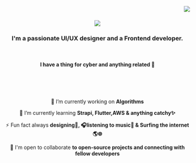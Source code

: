 <img align="right" src="https://visitor-badge.laobi.icu/badge?page_id=asare4u.asare4u" />

<h1 align="center">
    <img src="https://readme-typing-svg.herokuapp.com/?font=Righteous&size=35&center=true&vCenter=true&width=500&height=70&duration=4000&lines=Asare+Here!+👋;+Welcome+to+my+space!+🤗+✨;" />
</h1>

<h3 align="center">I'm a passionate UI/UX designer and a Frontend developer.</h3><br>

<div align= "center">
<h4>I have a thing for cyber and anything related 🤖</h4><br><br><br>
    
🔭 I’m currently working on <strong>Algorithms</strong>

🌱 I’m currently learning <strong>Strapi, Flutter,AWS & anything catchy✨</strong>

⚡ Fun fact always <strong>designing🎨, 🎧listening to music🎵 & Surfing the internet🌎🌐</strong>

🤝 I'm open to collaborate <strong>to open-source projects and connecting with fellow developers</strong>

</div>
